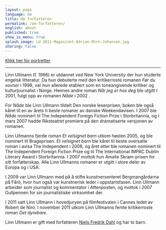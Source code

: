 ```yaml
---
layout: page
language: no
title: Om forfatteren
permalink: /om-forfatteren/
english: about
published: true
show_in_menu: true
splash_image: LU-2011-Magasinet-Adrian-Ohrn-Johansen.jpg
sharing: false
---
```


[Klikk her for portretter](/portretter/)

---
Linn  Ullmann (f. 1966) er utdannet ved New York University der hun studerte engelsk  litteratur. Da hun debuterte med den kritikerroste romanen *Før du sovner* i 1998, var hun allerede etablert som en toneangivende kritiker og  kulturjournalist i Norge. Hennes andre roman *Når jeg er hos deg* ble  utgitt I 2001, fulgt opp av romanen *Nåde* i 2002 . 

For  *Nåde* ble  Linn Ullmann tildelt Den norske  leserprisen, boken ble også kåret til en av årets ti beste romaner av danske  Weekendavisen. I 2007 ble *Nåde* nominert til The Independent Foreign  Fiction Prize i Storbritannia, og i mars 2007 hadde Riksteatret premiere på den  dramatiserte versjonen av romanen. 

Linn  Ullmanns fjerde roman *Et velsignet barn* utkom høsten 2005, og ble  nominert til Brageprisen. *Et velsignet barn* ble kåret til beste  oversatte roman i avisa The Independent i 2008, og året etter ble romanen  nominert til The Independent Foreign Fiction Prize og til The International  IMPAC Dublin Literary Award i Storbritannia. I 2007 mottok hun Amalie  Skram-prisen for sitt forfatterskap. Alle Linn Ullmanns romaner er utgitt i  store deler av Europa og i USA.

I  2009 var Linn Ullmann med på å stifte kunstner&shy;senteret Bergman&shy;gårdarna på Fårö, hvor hun  også var kunstnerisk leder i oppstartsfasen. Linn Ullmann arbeider som  journalist og kommentator i Aftenposten, og mottok i 2007 Gullpennen for sin  journalistiske virksomhet der.

I 2011 satt Linn Ullmann i hovedjuryen på filmfestivalen i Cannes   ledet av Robert de Niro. I  november 2011 utkom  Linn Ullmanns femte kritikerroste roman *Det dyrebare*.

Linn Ullmann er gift  med forfatteren [Niels Fredrik Dahl](http://no.wikipedia.org/wiki/Niels_Fredrik_Dahl) og har to barn.